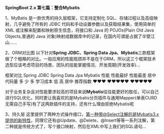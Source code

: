  **SpringBoot 2.x 第七篇：整合Mybatis**
 
 1、MyBatis 是一款优秀的持久层框架，它支持定制化 SQL、存储过程以及高级映射，几乎避免了所有的 JDBC 代码和手动设置参数以及获取结果集，使用简单的 XML 或注解来配置和映射原生信息，将接口和 Java 的 POJOs(Plain Old Java Objects,普通的 Java 对象)映射成数据库中的记录，在国内可谓是占据了半壁江山……
 
 2、ORM对比图
 以下针对**Spring JDBC、Spring Data Jpa、Mybatis**三款框架做了个粗略的对比。一般应用的性能瓶颈并不是在于ORM，所以这三个框架技术选型应该考虑项目的场景、团队的技能掌握情况、开发周期(开发效率)…
 
 框架对比	Spring JDBC 	Spring Data Jpa	    Mybatis
 性能	    性能最好	        性能最差	            居中
 代码量	    多	            少	                多
 学习成本	低	            高	                居中
 推荐指数	❤❤❤	        ❤❤❤❤❤   	        ❤❤❤❤❤
 
 对于业务复杂且对性能要求较高的项目来说**Mybatis**往往能更好的胜任，可以自己进行SQL优化，同时更让我喜欢的是Mybatis分页插件与通用Mapper(单表CURD无需自己手写)有了这两款插件的支持，还有什么理由拒绝Mybatis呢
 
 
 3、持久层
 这里提供了两种方式操作接口，第一种带@Select注解的是Mybatis3.x提供的新特性，同理它还有@Update、@Delete、@Insert等等一系列注解，第二种就是传统方式了，写个接口映射，然后在XML中写上我们的SQL语句…
 
 
 